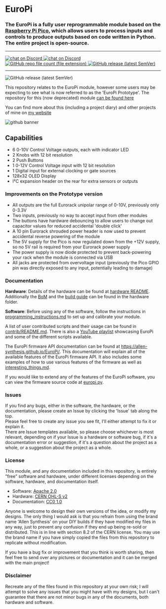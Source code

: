 # EuroPi


### The EuroPi is a fully user reprogrammable module based on the [Raspberry Pi Pico](https://www.raspberrypi.com/products/raspberry-pi-pico/), which allows users to process inputs and controls to produce outputs based on code written in Python. The entire project is open-source.

---

<p>
  <a href="https://discord.gg/JaQwtCnBV5">
        <img src="https://discordapp.com/api/guilds/931297838804127794/widget.png?style=shield"
            alt="chat on Discord">
  </a>
  <a href="https://www.reddit.com/r/EuroPi/">
        <img src="https://img.shields.io/reddit/subreddit-subscribers/europi?style=social"
            alt="chat on Discord">
  </a>
  <a href="">
        <img alt="GitHub repo file count (file extension)" src="https://img.shields.io/github/directory-file-count/Allen-Synthesis/EuroPi/software/contrib?extension=py&label=contrib scripts&type=file">
  </a>
  <a href="">
        <img alt="GitHub release (latest SemVer)" src="https://img.shields.io/github/v/release/Allen-Synthesis/Europi">
  </a>
  
</p>

---

![GitHub release (latest SemVer)]()

This repository relates to the EuroPi module, however some users may be expecting to see what is now referred to as the 'EuroPi Prototype'. The repository for this (now deprecated) module [can be found here](https://github.com/roryjamesallen/EuroPi-Prototype)

You can find more about this (including a project diary) and other projects of mine on [my website](https://www.allensynthesis.co.uk)

![github banner](https://user-images.githubusercontent.com/79809962/157898134-44cc0534-ac3b-4051-9773-a3be95ba4602.jpg)

## Capabilities

* 6 0-10V Control Voltage outputs, each with indicator LED
* 2 Knobs with 12 bit resolution
* 2 Push Buttons
* 1 0-12V Control Voltage input with 12 bit resolution
* 1 Digital input for external clocking or gate sources
* 128x32 OLED Display
* I²C expansion header on the rear for extra sensors or outputs

### Improvements on the Prototype version

* All outputs are the full Eurorack unipolar range of 0-10V, previously only 0-3.3V
* Two inputs, previously no way to accept input from other modules
* The buttons have hardware debouncing to allow users to change out capacitor values for reduced accidental 'double click'
* A 10 pin Eurorack shrouded power header is now used to prevent accidental reverse powering of the module
* The 5V supply for the Pico is now regulated down from the +12V supply, so no 5V rail is required from your Eurorack power supply
* The power supply is now diode protected to prevent back-powering your rack when the module is connected via USB
* All jacks are protected from overvoltage input (previously the Pico GPIO pin was directly exposed to any input, potentially leading to damage)

### Documentation

**Hardware**: Details of the hardware can be found at [hardware README](hardware/README.md). Additionally the [BoM](hardware/bill_of_materials.md) and the [build guide](hardware/build_guide.md) can be found in the hardware folder.


**Software**: Before using any of the software, follow the instructions in [programming_instructions.md](software/programming_instructions.md) to set up and calibrate your module.

A list of user contributed scripts and their usage can be found in [contrib/README.md](software/contrib/README.md).
There is also a [YouTube playlist](https://www.youtube.com/playlist?list=PLbingtr9KGPUdIODLWgzgAdIyN497YyEs) showcasing EuroPi and some of the different scripts available.

The EuroPi firmware API documentation can be found at https://allen-synthesis.github.io/EuroPi/. This documentation will explain all of the available features of the EuroPi firmware API. It also includes some examples of how to use various features of the firmware as well as [interesting_things.md](software/interesting_things.md).

If you would like to extend any of the features of the EuroPi software, you can view the firmware source code at [europi.py](software/firmware/europi.py).

### Issues
If you find any bugs, either in the software, the hardware, or the documentation, please create an Issue by clicking the 'Issue' tab along the top.  
Please feel free to create any issue you see fit, I'll either attempt to fix it or explain it.  
There are Issue templates available, so please choose whichever is most relevant, depending on if your Issue is a hardware or software bug, if it's a documentation error or suggestion, if it's a question about the project as a whole, or a suggestion about the project as a whole.


### License

This module, and any documentation included in this repository, is entirely "free" software and hardware, under different licenses depending on the software, hardware, and documentation itself.

* Software: [Apache 2.0](software/LICENSE)
* Hardware: [CERN OHL-S v2](hardware/LICENSE)
* Documentation: [CC0 1.0](LICENSE)

Anyone is welcome to design their own versions of the idea, or modify my designs.
The only thing I would ask is that you refrain from using the brand name 'Allen Synthesis' on your DIY builds if they have modified my files in any way, just to prevent any confusion if they end up being re-sold or distributed. This is in line with section 8.2 of the CERN license. You may use the brand name if you have simply copied the files from this repository to replicate without modification.
  
If you have a bug fix or improvement that you think is worth sharing, then feel free to send over any pictures or documentation and it can be merged with the main project!
 
### Disclaimer
 
Recreate any of the files found in this repository at your own risk; I will attempt to solve any issues that you might have with my designs, but I can't guarantee that there are not minor bugs in any of the documents, both hardware and software.

